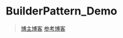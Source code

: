 # BuilderPattern_Demo

> [博主博客](http://www.cnblogs.com/R0SS/p/5466002.html)
> [参考博客](http://limboy.me/ios/2015/02/07/builder-pattern.html)

